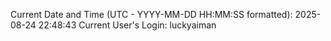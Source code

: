Current Date and Time (UTC - YYYY-MM-DD HH:MM:SS formatted): 2025-08-24 22:48:43
Current User's Login: luckyaiman
